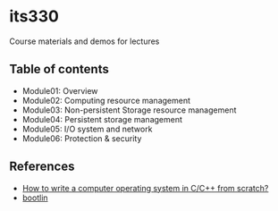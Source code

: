 # its330
Course materials and demos for lectures

## Table of contents
* Module01: Overview
* Module02: Computing resource management
* Module03: Non-persistent Storage resource management
* Module04: Persistent storage management
* Module05: I/O system and network
* Module06: Protection & security


## References
* [How to write a computer operating system in C/C++ from scratch?](https://samypesse.gitbook.io/how-to-create-an-operating-system/)
* [bootlin](https://bootlin.com/)

